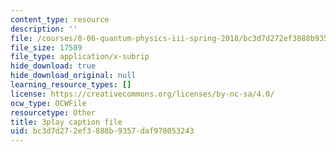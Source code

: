 ```yaml
---
content_type: resource
description: ''
file: /courses/8-06-quantum-physics-iii-spring-2018/bc3d7d272ef3888b9357daf978053243_R6RePgr4oBo.srt
file_size: 17589
file_type: application/x-subrip
hide_download: true
hide_download_original: null
learning_resource_types: []
license: https://creativecommons.org/licenses/by-nc-sa/4.0/
ocw_type: OCWFile
resourcetype: Other
title: 3play caption file
uid: bc3d7d27-2ef3-888b-9357-daf978053243
---
```

